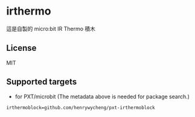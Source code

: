 # irthermo

這是自製的 micro:bit IR Thermo 積木

## License

MIT

## Supported targets

* for PXT/microbit
(The metadata above is needed for package search.)

```package
irthermoblock=github.com/henrywycheng/pxt-irthermoblock
```
